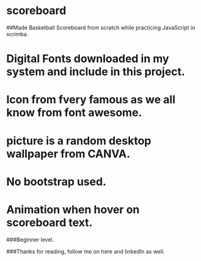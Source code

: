 # scoreboard
##Made Basketball Scoreboard from scratch while practicing JavaScript in scrimba.
# Digital Fonts downloaded in my system and include in this project.
# Icon from fvery famous as we all know from font awesome.
# picture is a random desktop wallpaper from CANVA.
# No bootstrap used.
# Animation when hover on scoreboard text.

###Beginner level.

###Thanks for reading, follow me on here and linkedIn as well.
